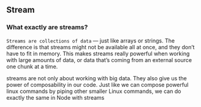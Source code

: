 ## Stream

### What exactly are streams?

`Streams are collections of data` — just like arrays or strings. The difference is that streams might not be available all at once, and they don’t have to fit in memory. This makes streams really powerful when working with large amounts of data, or data that’s coming from an external source one chunk at a time.

streams are not only about working with big data. They also give us the power of composability in our code. Just like we can compose powerful linux commands by piping other smaller Linux commands, we can do exactly the same in Node with streams

